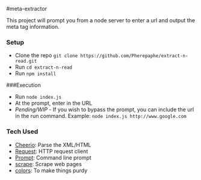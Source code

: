 #meta-extractor

This project will prompt you from a node server to enter a url and output the meta tag information.

### Setup
 - Clone the repo `git clone https://github.com/Pherepaphe/extract-n-read.git`
 - Run `cd extract-n-read` 
 - Run `npm install`
 
 ###Execution
 - Run `node index.js`
 - At the prompt, enter in the URL 
 - *Pending/WIP* - If you wish to bypass the prompt, you can include the url in the run command. Example: `node index.js http://www.google.com`
  

### Tech Used
- [Cheerio](https://github.com/cheeriojs/cheerio): Parse the XML/HTML
- [Request](https://github.com/request/request): HTTP request client
- [Prompt](https://github.com/flatiron/prompt): Command line prompt
- [scrape](https://www.npmjs.com/package/scrape): Scrape web pages
- [colors](https://github.com/Marak/colors.js): To make things purdy
